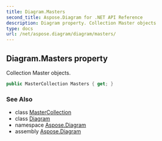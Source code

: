 ```yaml
---
title: Diagram.Masters
second_title: Aspose.Diagram for .NET API Reference
description: Diagram property. Collection Master objects
type: docs
url: /net/aspose.diagram/diagram/masters/
---
```

## Diagram.Masters property

Collection Master objects.

```csharp
public MasterCollection Masters { get; }
```

### See Also

* class [MasterCollection](../../mastercollection/)
* class [Diagram](../)
* namespace [Aspose.Diagram](../../diagram/)
* assembly [Aspose.Diagram](../../../)


